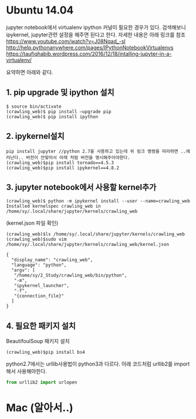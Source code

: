 # Ubuntu 14.04
jupyter notebook에서 virtualenv ipython 커널이 필요한 경우가 있다.
검색해보니 ipykernel, jupyter관련 설정을 해주면 된다고 한다.
자세한 내용은 아래 링크를 참조  
https://www.youtube.com/watch?v=J08Nqad_-sI
http://help.pythonanywhere.com/pages/IPythonNotebookVirtualenvs
https://taufiqhabib.wordpress.com/2016/12/18/intalling-jupyter-in-a-virtualenv/

요약하면 아래와 같다.
## 1. pip upgrade 및 ipython 설치
~~~
$ source bin/activate
(crawling_web)$ pip install –upgrade pip
(crawling_web)$ pip install ipython
~~~


## 2. ipykernel설치
~~~
pip install jupyter //python 2.7을 사용하고 있는데 위 링크 명령을 따라하면 ..에러난다.. 버전이 안맞아서 아래 처럼 버전을 명시해주어야한다.
(crawling_web)$pip install tornado==4.5.3
(crawling_web)$pip install ipykernel==4.8.2
~~~


## 3. jupyter notebook에서 사용할 kernel추가
~~~
(crawling_web)$ python -m ipykernel install --user --name=crawling_web
Installed kernelspec crawling_web in /home/sy/.local/share/jupyter/kernels/crawling_web
~~~
(kernel.json 파일 확인)
~~~
(crawling_web)$ls /home/sy/.local/share/jupyter/kernels/crawling_web
(crawling_web)$sudo vim /home/sy/.local/share/jupyter/kernels/crawling_web/kernel.json
~~~
~~~
{
  "display_name": "crawling_web",
  "language": "python",
  "argv": [
   "/home/sy/2_Study/crawling_web/bin/python",
   "-m",
   "ipykernel_launcher",
   "-f",
   "{connection_file}"
  ]
}
~~~

## 4. 필요한 패키지 설치
BeautifoulSoup 패키지 설치
~~~
(crawling_web)$pip install bs4
~~~

python2.7에서는 urllib사용법이 python3과 다르다. 아래 코드처럼 urllib2를 import해서 사용해야한다.
~~~python
from urllib2 import urlopen
~~~

# Mac (알아서..)
